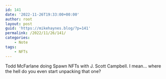 ```yaml
---
id: 141
date: '2022-11-26T19:33:00+00:00'
author: root
layout: post
guid: 'https://mikehaynes.blog/?p=141'
permalink: /2022/11/26/141/
categories:
    - Note
tags:
    - NFTs
---
```


Todd McFarlane doing Spawn NFTs with J. Scott Campbell. I mean… where the hell do you even start unpacking that one?